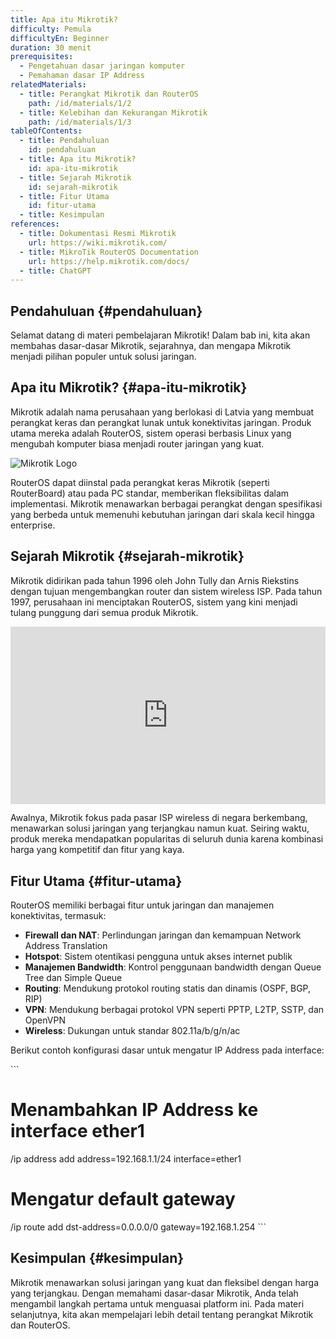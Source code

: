 ```yaml
---
title: Apa itu Mikrotik?
difficulty: Pemula
difficultyEn: Beginner
duration: 30 menit
prerequisites:
  - Pengetahuan dasar jaringan komputer
  - Pemahaman dasar IP Address
relatedMaterials:
  - title: Perangkat Mikrotik dan RouterOS
    path: /id/materials/1/2
  - title: Kelebihan dan Kekurangan Mikrotik
    path: /id/materials/1/3
tableOfContents:
  - title: Pendahuluan
    id: pendahuluan
  - title: Apa itu Mikrotik?
    id: apa-itu-mikrotik
  - title: Sejarah Mikrotik
    id: sejarah-mikrotik
  - title: Fitur Utama
    id: fitur-utama
  - title: Kesimpulan
references:
  - title: Dokumentasi Resmi Mikrotik
    url: https://wiki.mikrotik.com/
  - title: MikroTik RouterOS Documentation
    url: https://help.mikrotik.com/docs/
  - title: ChatGPT
---
```


## Pendahuluan {#pendahuluan}

Selamat datang di materi pembelajaran Mikrotik! Dalam bab ini, kita akan membahas dasar-dasar Mikrotik, sejarahnya, dan mengapa Mikrotik menjadi pilihan populer untuk solusi jaringan.

## Apa itu Mikrotik? {#apa-itu-mikrotik}

Mikrotik adalah nama perusahaan yang berlokasi di Latvia yang membuat perangkat keras dan perangkat lunak untuk konektivitas jaringan. Produk utama mereka adalah RouterOS, sistem operasi berbasis Linux yang mengubah komputer biasa menjadi router jaringan yang kuat.

![Mikrotik Logo](/placeholder.svg?height=200&width=400)

RouterOS dapat diinstal pada perangkat keras Mikrotik (seperti RouterBoard) atau pada PC standar, memberikan fleksibilitas dalam implementasi. Mikrotik menawarkan berbagai perangkat dengan spesifikasi yang berbeda untuk memenuhi kebutuhan jaringan dari skala kecil hingga enterprise.

## Sejarah Mikrotik {#sejarah-mikrotik}

Mikrotik didirikan pada tahun 1996 oleh John Tully dan Arnis Riekstins dengan tujuan mengembangkan router dan sistem wireless ISP. Pada tahun 1997, perusahaan ini menciptakan RouterOS, sistem yang kini menjadi tulang punggung dari semua produk Mikrotik.

<div style="position: relative; padding-bottom: 56.25%; height: 0;">
  <iframe src="https://www.youtube.com/embed/dQw4w9WgXcQ" frameborder="0" allow="accelerometer; autoplay; clipboard-write; encrypted-media; gyroscope; picture-in-picture" allowfullscreen style="position: absolute; top: 0; left: 0; width: 100%; height: 100%;"></iframe>
</div>

Awalnya, Mikrotik fokus pada pasar ISP wireless di negara berkembang, menawarkan solusi jaringan yang terjangkau namun kuat. Seiring waktu, produk mereka mendapatkan popularitas di seluruh dunia karena kombinasi harga yang kompetitif dan fitur yang kaya.

## Fitur Utama {#fitur-utama}

RouterOS memiliki berbagai fitur untuk jaringan dan manajemen konektivitas, termasuk:

- **Firewall dan NAT**: Perlindungan jaringan dan kemampuan Network Address Translation
- **Hotspot**: Sistem otentikasi pengguna untuk akses internet publik
- **Manajemen Bandwidth**: Kontrol penggunaan bandwidth dengan Queue Tree dan Simple Queue
- **Routing**: Mendukung protokol routing statis dan dinamis (OSPF, BGP, RIP)
- **VPN**: Mendukung berbagai protokol VPN seperti PPTP, L2TP, SSTP, dan OpenVPN
- **Wireless**: Dukungan untuk standar 802.11a/b/g/n/ac

Berikut contoh konfigurasi dasar untuk mengatur IP Address pada interface:

\`\`\`
# Menambahkan IP Address ke interface ether1
/ip address add address=192.168.1.1/24 interface=ether1

# Mengatur default gateway
/ip route add dst-address=0.0.0.0/0 gateway=192.168.1.254
\`\`\`

## Kesimpulan {#kesimpulan}

Mikrotik menawarkan solusi jaringan yang kuat dan fleksibel dengan harga yang terjangkau. Dengan memahami dasar-dasar Mikrotik, Anda telah mengambil langkah pertama untuk menguasai platform ini. Pada materi selanjutnya, kita akan mempelajari lebih detail tentang perangkat Mikrotik dan RouterOS.
